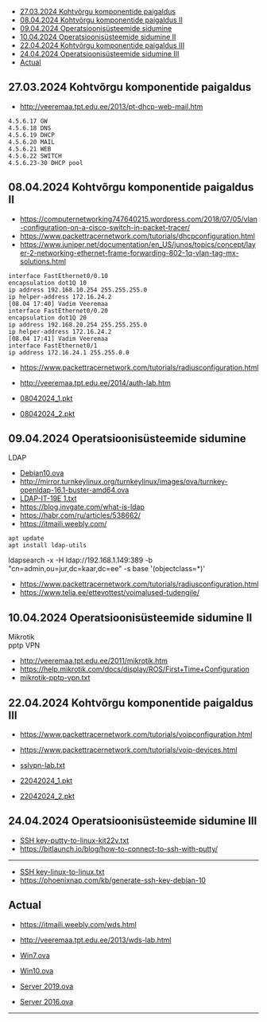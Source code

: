 - [27.03.2024 Kohtvõrgu komponentide paigaldus](#27032024-kohtvõrgu-komponentide-paigaldus)
- [08.04.2024 Kohtvõrgu komponentide paigaldus II](#08042024-kohtvõrgu-komponentide-paigaldus-ii)
- [09.04.2024 Operatsioonisüsteemide sidumine](#09042024-operatsioonisüsteemide-sidumine)
- [10.04.2024 Operatsioonisüsteemide sidumine II](#10042024-operatsioonisüsteemide-sidumine-ii)
- [22.04.2024 Kohtvõrgu komponentide paigaldus III](#22042024-kohtvõrgu-komponentide-paigaldus-iii)
- [24.04.2024  Operatsioonisüsteemide sidumine III](#24042024--operatsioonisüsteemide-sidumine-iii)
- [Actual](#actual)




## 27.03.2024 Kohtvõrgu komponentide paigaldus
- http://veeremaa.tpt.edu.ee/2013/pt-dhcp-web-mail.htm

```4.5.6.16/28 NETWORK (NA)
4.5.6.17 GW
4.5.6.18 DNS
4.5.6.19 DHCP
4.5.6.20 MAIL
4.5.6.21 WEB
4.5.6.22 SWITCH
4.5.6.23-30 DHCP pool
```

## 08.04.2024 Kohtvõrgu komponentide paigaldus II
- https://computernetworking747640215.wordpress.com/2018/07/05/vlan-configuration-on-a-cisco-switch-in-packet-tracer/
- https://www.packettracernetwork.com/tutorials/dhcpconfiguration.html
- https://www.juniper.net/documentation/en_US/junos/topics/concept/layer-2-networking-ethernet-frame-forwarding-802-1q-vlan-tag-mx-solutions.html


```[08.04 17:40] Vadim Veeremaa
interface FastEthernet0/0.10
encapsulation dot1Q 10
ip address 192.168.10.254 255.255.255.0
ip helper-address 172.16.24.2
[08.04 17:40] Vadim Veeremaa
interface FastEthernet0/0.20
encapsulation dot1Q 20
ip address 192.168.20.254 255.255.255.0
ip helper-address 172.16.24.2
[08.04 17:41] Vadim Veeremaa
interface FastEthernet0/1
ip address 172.16.24.1 255.255.0.0
```

- https://www.packettracernetwork.com/tutorials/radiusconfiguration.html
- http://veeremaa.tpt.edu.ee/2014/auth-lab.htm

- [08042024_1.pkt](_rsrcnet/08042024_1.pkt)
- [08042024_2.pkt](_rsrcnet/08042024_2.pkt)


## 09.04.2024 Operatsioonisüsteemide sidumine
LDAP  
- [Debian10.ova](https://tptliveee-my.sharepoint.com/:u:/g/personal/vadim_veeremaa_tptlive_ee/EezxSQClB-VDmIXJaXnTgM8BwKfbJuOthoryEHrjWze5wg?e=iGqT5T)  
- http://mirror.turnkeylinux.org/turnkeylinux/images/ova/turnkey-openldap-16.1-buster-amd64.ova  
- [LDAP-IT-19E 1.txt](<_rsrcnet/LDAP-IT-19E 1.txt>)  
- https://blog.invgate.com/what-is-ldap  
- https://habr.com/ru/articles/538662/  
- https://itmaili.weebly.com/

```
apt update
apt install ldap-utils
```

ldapsearch -x -H ldap://192.168.1.149:389 -b "cn=admin,ou=jur,dc=kaar,dc=ee" -s base '(objectclass=*)'

- https://www.packettracernetwork.com/tutorials/radiusconfiguration.html
- https://www.telia.ee/ettevottest/voimalused-tudengile/


## 10.04.2024 Operatsioonisüsteemide sidumine II
Mikrotik  
pptp VPN

- http://veeremaa.tpt.edu.ee/2011/mikrotik.htm
- https://help.mikrotik.com/docs/display/ROS/First+Time+Configuration
- [mikrotik-pptp-vpn.txt](_rsrcnet/mikrotik-pptp-vpn.txt)


## 22.04.2024 Kohtvõrgu komponentide paigaldus III
- https://www.packettracernetwork.com/tutorials/voipconfiguration.html
- https://www.packettracernetwork.com/tutorials/voip-devices.html

- [sslvpn-lab.txt](_rsrcnet/sslvpn-lab.txt)
- [22042024_1.pkt](_rsrcnet/22042024_1.pkt)   
- [22042024_2.pkt](_rsrcnet/22042024_2.pkt) 



## 24.04.2024  Operatsioonisüsteemide sidumine III

- [SSH key-putty-to-linux-kit22v.txt](<_rsrcnet/SSH key-putty-to-linux-kit22v.txt>)
- https://bitlaunch.io/blog/how-to-connect-to-ssh-with-putty/
***

- [SSH key-linux-to-linux.txt](<_rsrcnet/SSH key-linux-to-linux.txt>)
- https://phoenixnap.com/kb/generate-ssh-key-debian-10




## Actual


- https://itmaili.weebly.com/wds.html

- http://veeremaa.tpt.edu.ee/2013/wds-lab.html

- [Win7.ova](https://tptliveee-my.sharepoint.com/:u:/g/personal/vadim_veeremaa_tptlive_ee/EecxBdctQixFq33LzSn8P0YBBlL68d9K-kKOWjiSnh21Kg?e=ClqdzE)
- [Win10.ova](https://tptliveee-my.sharepoint.com/:u:/g/personal/vadim_veeremaa_tptlive_ee/EYNbBNtcaxhDngt-1dG1m0sBkOrhoksyuaMXleLo5jPAgg?e=emwW4w)
- [Server 2019.ova](https://tptliveee-my.sharepoint.com/:u:/g/personal/vadim_veeremaa_tptlive_ee/EdqSmaG7u8NLsIUznQpgIg0Ba3dJ2mBjYbNZ2g-UeO4IzA?e=I3g86D)
- [Server 2016.ova](https://tptliveee-my.sharepoint.com/:u:/g/personal/vadim_veeremaa_tptlive_ee/Ef41eSnjqmRElhYx65SGfqkB5dukfyrBwYtR2zsmFirXRQ?e=fIu2Tt)





-----------------------------------------------------------

